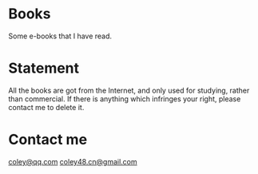 # Books
Some e-books that I have read.

# Statement
All the books are got from the Internet, and only used for studying, rather than commercial.
If there is anything which infringes your right, please contact me to delete it.

# Contact me
coley@qq.com
coley48.cn@gmail.com

